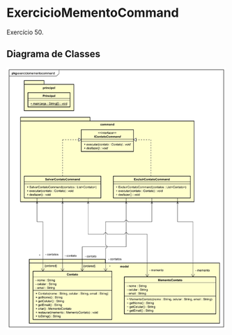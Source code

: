 # ExercicioMementoCommand

Exercício 50.

## Diagrama de Classes


![Diagrama de classes do exercício 50](resources/ClassesMementoCommand.svg)
